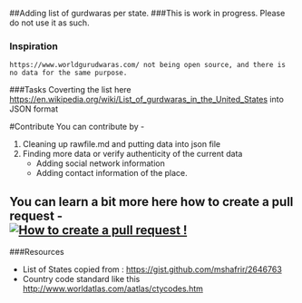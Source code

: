 ##Adding list of gurdwaras per state.
###This is work in progress. Please do not use it as such.

### Inspiration
    https://www.worldgurudwaras.com/ not being open source, and there is no data for the same purpose.

###Tasks
    Coverting the list here https://en.wikipedia.org/wiki/List_of_gurdwaras_in_the_United_States into JSON format


#Contribute
You can contribute by -   
1. Cleaning up rawfile.md and putting data into json file  
2. Finding more data or verify authenticity of the current data  
    - Adding social network information  
    - Adding contact information of the place.  
  
You can learn a bit more here how to create a pull request -   
[![How to create a pull request !](https://j.gifs.com/zmNGly@large.gif)](https://www.youtube.com/watch?v=G1I3HF4YWEw)
---


###Resources
- List of States copied from : https://gist.github.com/mshafrir/2646763
- Country code standard like this http://www.worldatlas.com/aatlas/ctycodes.htm
